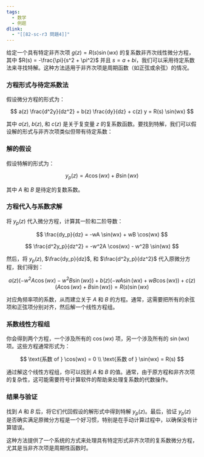 ```yaml
---
tags:
  - 数学
  - 例题
dlink:
  - "[[82-sc-r3 問題4]]"
---
```

给定一个具有特定非齐次项 $g(z) = R(s) \sin(wx)$ 的复系数非齐次线性微分方程，其中 $R(s) = -\frac{\pi}{s^2 + \pi^2}$ 并且 $s = a + bi$，我们可以采用待定系数法来寻找特解。这种方法适用于非齐次项是周期函数（如正弦或余弦）的情况。

### 方程形式与待定系数法

假设微分方程的形式为：

$$
a(z) \frac{d^2y}{dz^2} + b(z) \frac{dy}{dz} + c(z) y = R(s) \sin(wx)
$$

其中 $a(z)$, $b(z)$, 和 $c(z)$ 是关于复变量 $z$ 的复系数函数。要找到特解，我们可以假设解的形式与非齐次项类似但带有待定系数：

### 解的假设

假设特解的形式为：

$$
y_p(z) = A \cos(wx) + B \sin(wx)
$$

其中 $A$ 和 $B$ 是待定的复数系数。

### 方程代入与系数求解

将 $y_p(z)$ 代入微分方程，计算其一阶和二阶导数：

$$
\frac{dy_p}{dz} = -wA \sin(wx) + wB \cos(wx)
$$

$$
\frac{d^2y_p}{dz^2} = -w^2A \cos(wx) - w^2B \sin(wx)
$$

然后，将 $y_p(z)$, $\frac{dy_p}{dz}$, 和 $\frac{d^2y_p}{dz^2}$ 代入原微分方程，我们得到：

$$
a(z)(-w^2A \cos(wx) - w^2B \sin(wx)) + b(z)(-wA \sin(wx) + wB \cos(wx)) + c(z)(A \cos(wx) + B \sin(wx)) = R(s) \sin(wx)
$$

对应角频率项的系数，从而建立关于 $A$ 和 $B$ 的方程。通常，这需要把所有的余弦项和正弦项分别对齐，然后解一个线性方程组。

### 系数线性方程组

你会得到两个方程，一个涉及所有的 $\cos(wx)$ 项，另一个涉及所有的 $\sin(wx)$ 项。这些方程通常形式为：

$$
\text{系数 of } \cos(wx) = 0 \\
\text{系数 of } \sin(wx) = R(s)
$$

通过解这个线性方程组，你可以找到 $A$ 和 $B$ 的值。通常，由于原方程和非齐次项的复杂性，这可能需要符号计算软件的帮助来处理复系数的代数操作。

### 结果与验证

找到 $A$ 和 $B$ 后，将它们代回假设的解形式中得到特解 $y_p(z)$。最后，验证 $y_p(z)$ 是否确实满足原微分方程是一个好习惯，特别是在手动计算过程中，以确保没有计算错误。

这种方法提供了一个系统的方式来处理具有特定形式非齐次项的复系数微分方程，尤其是当非齐次项是周期性函数时。